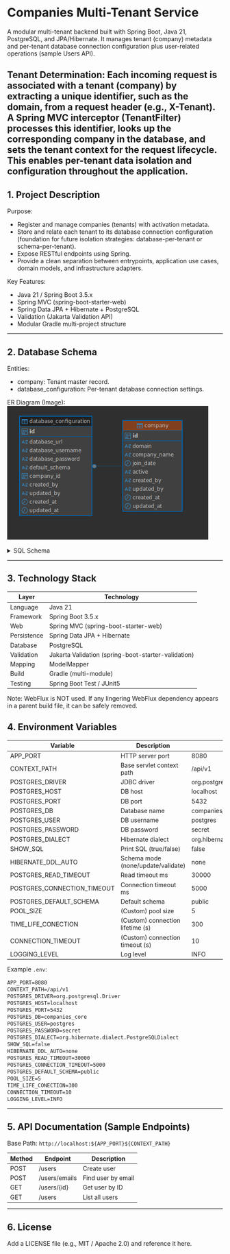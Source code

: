 # Companies Multi-Tenant Service

A modular multi-tenant backend built with Spring Boot, Java 21, PostgreSQL, and JPA/Hibernate. It manages tenant (company) metadata and per-tenant database connection configuration plus user-related operations (sample Users API).

Tenant Determination:
Each incoming request is associated with a tenant (company) by extracting a unique identifier, such as the domain, from a request header (e.g., X-Tenant). A Spring MVC interceptor (TenantFilter) processes this identifier, looks up the corresponding company in the database, and sets the tenant context for the request lifecycle. This enables per-tenant data isolation and configuration throughout the application.
---
## 1. Project Description

Purpose:
- Register and manage companies (tenants) with activation metadata.
- Store and relate each tenant to its database connection configuration (foundation for future isolation strategies: database-per-tenant or schema-per-tenant).
- Expose RESTful endpoints using Spring.
- Provide a clean separation between entrypoints, application use cases, domain models, and infrastructure adapters.

Key Features:
- Java 21 / Spring Boot 3.5.x
- Spring MVC (spring-boot-starter-web)
- Spring Data JPA + Hibernate + PostgreSQL
- Validation (Jakarta Validation API)
- Modular Gradle multi-project structure


---
## 2. Database Schema

Entities:
- company: Tenant master record.
- database_configuration: Per-tenant database connection settings.


ER Diagram (Image):
![img.png](img.png)

<details><summary>SQL Schema</summary>

```sql
CREATE TABLE company (
    id UUID PRIMARY KEY DEFAULT gen_random_uuid(),
    domain VARCHAR(255) NOT NULL UNIQUE,
    company_name VARCHAR(255) NOT NULL,
    join_date DATE NOT NULL,
    active VARCHAR NOT NULL,
    created_by VARCHAR(100) NOT NULL,
    updated_by VARCHAR(100),
    created_at TIMESTAMP DEFAULT CURRENT_TIMESTAMP,
    updated_at TIMESTAMP DEFAULT CURRENT_TIMESTAMP
);

CREATE INDEX idx_company_domain ON company(domain);
CREATE INDEX idx_company_join_date ON company(join_date);

CREATE TABLE database_configuration (
    id UUID PRIMARY KEY DEFAULT gen_random_uuid(),
    database_url VARCHAR(500) NOT NULL UNIQUE,
    database_username VARCHAR(100) NOT NULL,
    database_password VARCHAR(200) NOT NULL,
    default_schema VARCHAR(100) DEFAULT 'public',
    company_id UUID NOT NULL,
    created_by VARCHAR(100) NOT NULL,
    updated_by VARCHAR(100),
    created_at TIMESTAMP DEFAULT CURRENT_TIMESTAMP,
    updated_at TIMESTAMP DEFAULT CURRENT_TIMESTAMP,
    CONSTRAINT fk_database_company FOREIGN KEY (company_id)
        REFERENCES company(id)
        ON DELETE CASCADE
);

CREATE INDEX idx_database_company_id ON database_configuration(company_id);
CREATE INDEX idx_database_url ON database_configuration(database_url);
```
</details>

---
## 3. Technology Stack

| Layer | Technology |
|-------|------------|
| Language | Java 21 |
| Framework | Spring Boot 3.5.x |
| Web | Spring MVC (spring-boot-starter-web) |
| Persistence | Spring Data JPA + Hibernate |
| Database | PostgreSQL |
| Validation | Jakarta Validation (spring-boot-starter-validation) |
| Mapping | ModelMapper |
| Build | Gradle (multi-module) |
| Testing | Spring Boot Test / JUnit5 |

Note: WebFlux is NOT used. If any lingering WebFlux dependency appears in a parent build file, it can be safely removed.

## 4. Environment Variables
| Variable                  | Description                        | Example   |
|---------------------------|------------------------------------|-----------|
| APP_PORT                  | HTTP server port                   | 8080      |
| CONTEXT_PATH              | Base servlet context path           | /api/v1   |
| POSTGRES_DRIVER           | JDBC driver                        | org.postgresql.Driver |
| POSTGRES_HOST             | DB host                            | localhost |
| POSTGRES_PORT             | DB port                            | 5432      |
| POSTGRES_DB               | Database name                      | companies_core |
| POSTGRES_USER             | DB username                        | postgres  |
| POSTGRES_PASSWORD         | DB password                        | secret    |
| POSTGRES_DIALECT          | Hibernate dialect                  | org.hibernate.dialect.PostgreSQLDialect |
| SHOW_SQL                  | Print SQL (true/false)             | false     |
| HIBERNATE_DDL_AUTO        | Schema mode (none/update/validate) | none      |
| POSTGRES_READ_TIMEOUT     | Read timeout ms                    | 30000     |
| POSTGRES_CONNECTION_TIMEOUT | Connection timeout ms            | 5000      |
| POSTGRES_DEFAULT_SCHEMA   | Default schema                     | public    |
| POOL_SIZE                 | (Custom) pool size                 | 5         |
| TIME_LIFE_CONECTION       | (Custom) connection lifetime (s)   | 300       |
| CONNECTION_TIMEOUT        | (Custom) connection timeout (s)    | 10        |
| LOGGING_LEVEL             | Log level                          | INFO      |

Example `.env`:
```env
APP_PORT=8080
CONTEXT_PATH=/api/v1
POSTGRES_DRIVER=org.postgresql.Driver
POSTGRES_HOST=localhost
POSTGRES_PORT=5432
POSTGRES_DB=companies_core
POSTGRES_USER=postgres
POSTGRES_PASSWORD=secret
POSTGRES_DIALECT=org.hibernate.dialect.PostgreSQLDialect
SHOW_SQL=false
HIBERNATE_DDL_AUTO=none
POSTGRES_READ_TIMEOUT=30000
POSTGRES_CONNECTION_TIMEOUT=5000
POSTGRES_DEFAULT_SCHEMA=public
POOL_SIZE=5
TIME_LIFE_CONECTION=300
CONNECTION_TIMEOUT=10
LOGGING_LEVEL=INFO
```

---
## 5. API Documentation (Sample Endpoints)

Base Path: `http://localhost:${APP_PORT}${CONTEXT_PATH}`

| Method | Endpoint | Description |
|--------|----------|-------------|
| POST | /users | Create user |
| POST | /users/emails | Find user by email |
| GET | /users/{id} | Get user by ID |
| GET | /users | List all users |

---
## 6. License
Add a LICENSE file (e.g., MIT / Apache 2.0) and reference it here.




